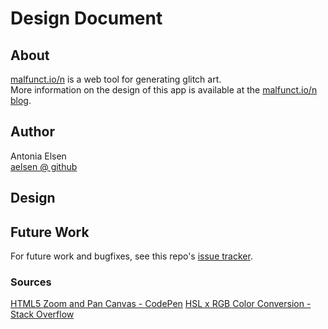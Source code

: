 # Design Document

## About
[malfunct.io/n](http://malfunct.io/n) is a web tool for generating glitch art.  
More information on the design of this app is available at the [malfunct.io/n blog](https://cascadi.us/malfunction/).

## Author
Antonia Elsen  
[aelsen @ github](https://github.com/aelsen/)

## Design

## Future Work
For future work and bugfixes, see this repo's [issue tracker](https://github.com/aelsen/malfunct.ion/issues).

### Sources
[HTML5 Zoom and Pan Canvas - CodePen](https://codepen.io/techslides/pen/zowLd)
[HSL x RGB Color Conversion - Stack Overflow](https://stackoverflow.com/questions/2353211/hsl-to-rgb-color-conversion)